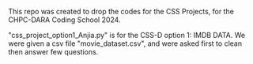 This repo was created to drop the codes for the CSS Projects, for the  CHPC-DARA Coding School 2024.

"css_project_option1_Anjia.py" is for the CSS-D option 1: IMDB DATA.
We were given a csv file "movie_dataset.csv", and were asked first to clean then answer few questions.
